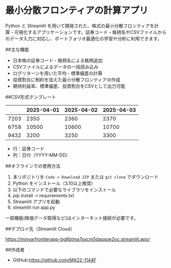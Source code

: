 # 最小分散フロンティアの計算アプリ

Python と Streamlit を用いて開発された、株式の最小分散フロンティアを計算・可視化するアプリケーションです。証券コード・銘柄名やCSVファイルからのデータ入力に対応し、ポートフォリオ最適化の学習や分析に利用できます。

##主な機能

- 日本株の証券コード・銘柄名による銘柄追加
- CSVファイルによるデータの一括読み込み
- ログリターンを用いた平均・標準偏差の計算
- 投資割合に制約を加えた最小分散フロンティアの作成
- 期待利益率、標準偏差、投資割合をCSVとして出力可能

##CSV形式テンプレート

|     | 2025-04-01 | 2025-04-02 | 2025-04-03 |
|-----|------------|------------|------------|
| 7203 | 2350       | 2360       | 2370       |
| 6758 | 10500      | 10600      | 10700      |
| 9432 | 3200       | 3250       | 3300       |

- 行：証券コード
- 列：日付（YYYY-MM-DD）

##オフラインでの使用方法

1. 本リポジトリを `Code > Download ZIP` または `git clone` でダウンロード
2. Python をインストール（3.10以上推奨）
3. 以下のコマンドで必要なライブラリをインストール
4. pip install -r requirements.txt
5. Streamlit アプリを起動
6. streamlit run app.py

一部機能(株価データ取得など)はインターネット接続が必要です。

##デプロイ先（Streamlit Cloud）

https://minvarfrontierapp-bg8btma7pxcm5daqspe2oc.streamlit.app/

##作成者
- GitHub:https://github.com/MA22-1144F
